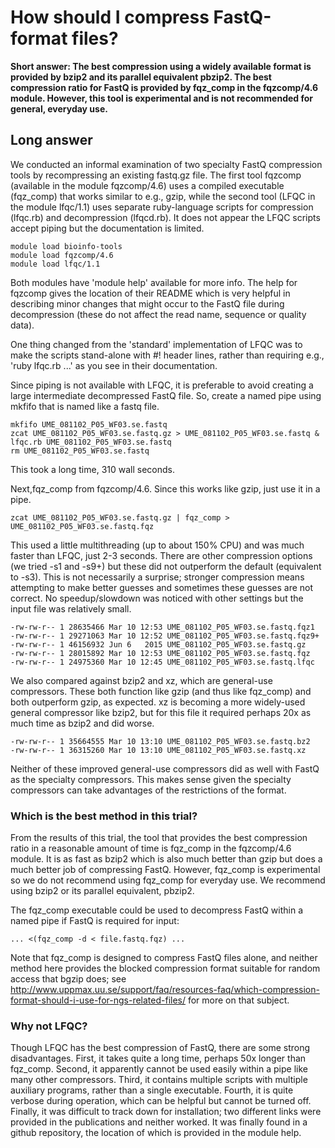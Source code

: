 # How should I compress FastQ-format files?

**Short answer: The best compression using a widely available format is provided by bzip2 and its parallel equivalent pbzip2. The best compression ratio for FastQ is provided by fqz_comp in the fqzcomp/4.6 module.  However, this tool is experimental and is not recommended for general, everyday use.**

## Long answer
We conducted an informal examination of two specialty FastQ compression tools by recompressing an existing fastq.gz file. The first tool fqzcomp (available in the module fqzcomp/4.6) uses a compiled executable (fqz_comp) that works similar to e.g., gzip, while the second tool (LFQC in the module lfqc/1.1) uses separate ruby-language scripts for compression (lfqc.rb) and decompression (lfqcd.rb). It does not appear the LFQC scripts accept piping but the documentation is limited.

```
module load bioinfo-tools
module load fqzcomp/4.6
module load lfqc/1.1
```

Both modules have 'module help' available for more info. The help for fqzcomp gives the location of their README which is very helpful in describing minor changes that might occur to the FastQ file during decompression (these do not affect the read name, sequence or quality data).

One thing changed from the 'standard' implementation of LFQC was to make the scripts stand-alone with #! header lines, rather than requiring e.g., 'ruby lfqc.rb ...' as you see in their documentation.

Since piping is not available with LFQC, it is preferable to avoid creating a large intermediate decompressed FastQ file. So, create a named pipe using mkfifo that is named like a fastq file.

```
mkfifo UME_081102_P05_WF03.se.fastq
zcat UME_081102_P05_WF03.se.fastq.gz > UME_081102_P05_WF03.se.fastq &
lfqc.rb UME_081102_P05_WF03.se.fastq
rm UME_081102_P05_WF03.se.fastq
```

This took a long time, 310 wall seconds.

Next,fqz_comp from fqzcomp/4.6. Since this works like gzip, just use it in a pipe.

```
zcat UME_081102_P05_WF03.se.fastq.gz | fqz_comp > UME_081102_P05_WF03.se.fastq.fqz
```

This used a little multithreading (up to about 150% CPU) and was much faster than LFQC, just 2-3 seconds. There are other compression options (we tried -s1 and -s9+) but these did not outperform the default (equivalent to -s3). This is not necessarily a surprise; stronger compression means attempting to make better guesses and sometimes these guesses are not correct. No speedup/slowdown was noticed with other settings but the input file was relatively small.

```
-rw-rw-r-- 1 28635466 Mar 10 12:53 UME_081102_P05_WF03.se.fastq.fqz1
-rw-rw-r-- 1 29271063 Mar 10 12:52 UME_081102_P05_WF03.se.fastq.fqz9+
-rw-rw-r-- 1 46156932 Jun 6   2015 UME_081102_P05_WF03.se.fastq.gz
-rw-rw-r-- 1 28015892 Mar 10 12:53 UME_081102_P05_WF03.se.fastq.fqz
-rw-rw-r-- 1 24975360 Mar 10 12:45 UME_081102_P05_WF03.se.fastq.lfqc
```

We also compared against bzip2 and xz, which are general-use compressors. These both function like gzip (and thus like fqz_comp) and both outperform gzip, as expected. xz is becoming a more widely-used general compressor like bzip2, but for this file it required perhaps 20x as much time as bzip2 and did worse.

```
-rw-rw-r-- 1 35664555 Mar 10 13:10 UME_081102_P05_WF03.se.fastq.bz2
-rw-rw-r-- 1 36315260 Mar 10 13:10 UME_081102_P05_WF03.se.fastq.xz
```

Neither of these improved general-use compressors did as well with FastQ as the specialty compressors. This makes sense given the specialty compressors can take advantages of the restrictions of the format.


### Which is the best method in this trial?
From the results of this trial, the tool that provides the best compression ratio in a reasonable amount of time is fqz_comp in the fqzcomp/4.6 module. It is as fast as bzip2 which is also much better than gzip but does a much better job of compressing FastQ.  However, fqz_comp is experimental so we do not recommend using fqz_comp for everyday use.  We recommend using bzip2 or its parallel equivalent, pbzip2.

The fqz_comp executable could be used to decompress FastQ within a named pipe if FastQ is required for input:

```
... <(fqz_comp -d < file.fastq.fqz) ...
```

Note that fqz_comp is designed to compress FastQ files alone, and neither method here provides the blocked compression format suitable for random access that bgzip does; see http://www.uppmax.uu.se/support/faq/resources-faq/which-compression-format-should-i-use-for-ngs-related-files/ for more on that subject.


### Why not LFQC?
Though LFQC has the best compression of FastQ, there are some strong disadvantages. First, it takes quite a long time, perhaps 50x longer than fqz_comp. Second, it apparently cannot be used easily within a pipe like many other compressors. Third, it contains multiple scripts with multiple auxiliary programs, rather than a single executable. Fourth, it is quite verbose during operation, which can be helpful but cannot be turned off. Finally, it was difficult to track down for installation; two different links were provided in the publications and neither worked. It was finally found in a github repository, the location of which is provided in the module help.
